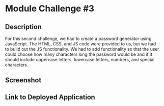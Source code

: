 # Module Challenge #3

## Description

For this second challenge, we had to create a password generator using JavaScript. The HTML, CSS, and JS code were provided to us, but we had to build out the JS functionality. We had to add functionality so that the user could choose how many characters long the password would be and if it should include uppercase letters, lowercase letters, numbers, and special characters.

## Screenshot

## Link to Deployed Application

